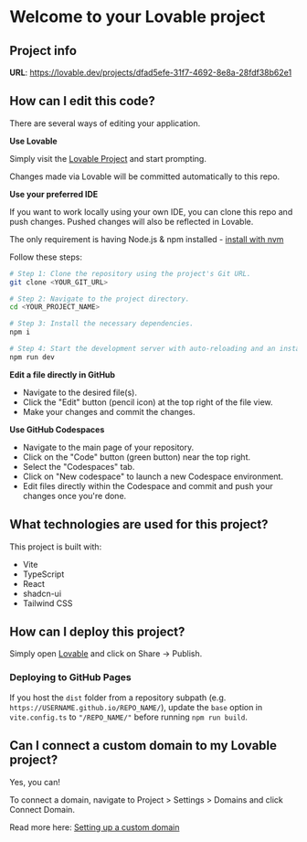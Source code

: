 # Welcome to your Lovable project

## Project info

**URL**: https://lovable.dev/projects/dfad5efe-31f7-4692-8e8a-28fdf38b62e1

## How can I edit this code?

There are several ways of editing your application.

**Use Lovable**

Simply visit the [Lovable Project](https://lovable.dev/projects/dfad5efe-31f7-4692-8e8a-28fdf38b62e1) and start prompting.

Changes made via Lovable will be committed automatically to this repo.

**Use your preferred IDE**

If you want to work locally using your own IDE, you can clone this repo and push changes. Pushed changes will also be reflected in Lovable.

The only requirement is having Node.js & npm installed - [install with nvm](https://github.com/nvm-sh/nvm#installing-and-updating)

Follow these steps:

```sh
# Step 1: Clone the repository using the project's Git URL.
git clone <YOUR_GIT_URL>

# Step 2: Navigate to the project directory.
cd <YOUR_PROJECT_NAME>

# Step 3: Install the necessary dependencies.
npm i

# Step 4: Start the development server with auto-reloading and an instant preview.
npm run dev
```

**Edit a file directly in GitHub**

- Navigate to the desired file(s).
- Click the "Edit" button (pencil icon) at the top right of the file view.
- Make your changes and commit the changes.

**Use GitHub Codespaces**

- Navigate to the main page of your repository.
- Click on the "Code" button (green button) near the top right.
- Select the "Codespaces" tab.
- Click on "New codespace" to launch a new Codespace environment.
- Edit files directly within the Codespace and commit and push your changes once you're done.

## What technologies are used for this project?

This project is built with:

- Vite
- TypeScript
- React
- shadcn-ui
- Tailwind CSS

## How can I deploy this project?

Simply open [Lovable](https://lovable.dev/projects/dfad5efe-31f7-4692-8e8a-28fdf38b62e1) and click on Share -> Publish.

### Deploying to GitHub Pages
If you host the `dist` folder from a repository subpath (e.g. `https://USERNAME.github.io/REPO_NAME/`), update the `base` option in `vite.config.ts` to `"/REPO_NAME/"` before running `npm run build`.


## Can I connect a custom domain to my Lovable project?

Yes, you can!

To connect a domain, navigate to Project > Settings > Domains and click Connect Domain.

Read more here: [Setting up a custom domain](https://docs.lovable.dev/tips-tricks/custom-domain#step-by-step-guide)
